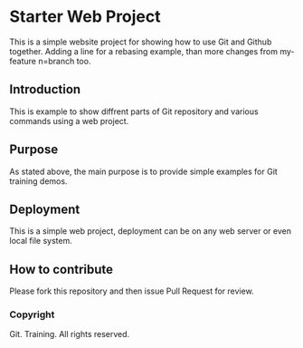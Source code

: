 # Starter Web Project

This is a simple website project for showing how to use Git and Github together.
Adding a line for a rebasing example, than more changes from my-feature n=branch too.

## Introduction

This is example to show diffrent parts of Git repository and various commands using a web project.

## Purpose

As stated above, the main purpose is to provide simple examples for Git training demos.

## Deployment

This is a simple web project, deployment can be on any web server or even local file system.

## How to contribute

Please fork this repository and then issue Pull Request for review.

### Copyright
Git. Training. All rights reserved.